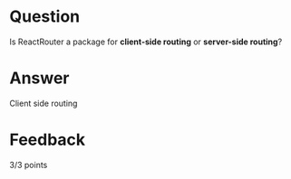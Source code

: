 # Question

Is ReactRouter a package for **client-side routing** or **server-side routing**?

# Answer

Client side routing

# Feedback

3/3 points
